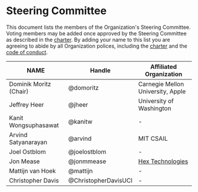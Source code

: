 # Steering Committee

This document lists the members of the Organization's Steering Committee. Voting members may be added once approved by the Steering Committee as described in the [charter](CHARTER.md). By adding your name to this list you are agreeing to abide by all Organization polices, including the [charter](CHARTER.md) and the [code of conduct](CODE_OF_CONDUCT.md).

| **NAME** | **Handle** | **Affiliated Organization** |
| --- | --- | --- |
| Dominik Moritz (Chair) | @domoritz | Carnegie Mellon University, Apple |
| Jeffrey Heer | @jheer | University of Washington |
| Kanit Wongsuphasawat | @kanitw | - |
| Arvind Satyanarayan | @arvind | MIT CSAIL |
| Joel Ostblom | @joelostblom  | - |
| Jon Mease | @jonmmease | [Hex Technologies](https://hex.tech/) |
| Mattijn van Hoek | @mattijn | - |
| Christopher Davis | @ChristopherDavisUCI | - |
